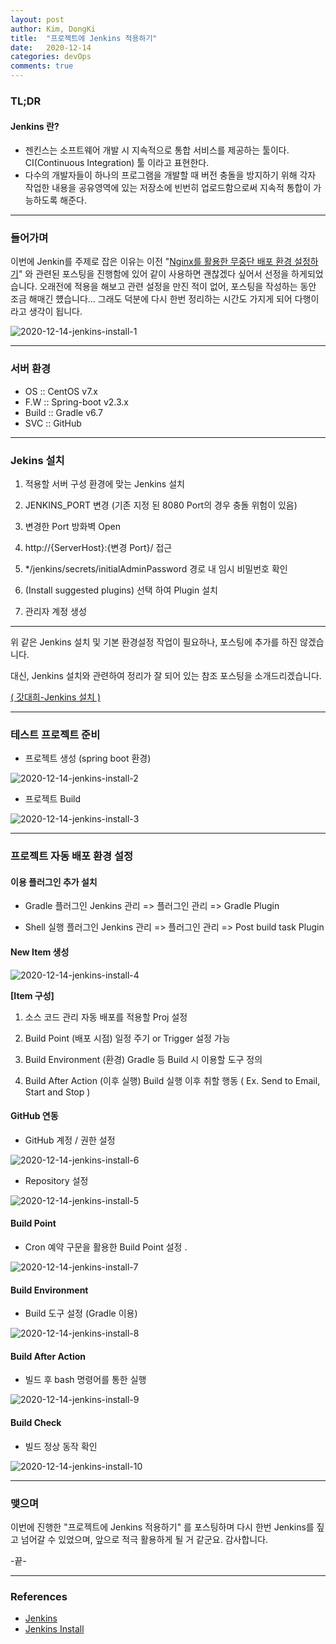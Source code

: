 ```yaml
---
layout: post
author: Kim, DongKi
title:  "프로젝트에 Jenkins 적용하기"
date:   2020-12-14
categories: devOps
comments: true
---
```


### TL;DR

#### Jenkins 란?
*  젠킨스는 소프트웨어 개발 시 지속적으로 통합 서비스를 제공하는 툴이다. CI(Continuous Integration) 툴 이라고 표현한다.
* 다수의 개발자들이 하나의 프로그램을 개발할 때 버전 충돌을 방지하기 위해 각자 작업한 내용을 공유영역에 있는 저장소에 빈번히 업로드함으로써 지속적 통합이 가능하도록 해준다.

----
### 들어가며

이번에 Jenkin를 주제로 잡은 이유는 이전 "[Nginx를 활용한 무중단 배포 환경 설정하기](https://kdkrkwhr.github.io/devops/2020/12/10/nginx-nonstop.html)" 와 관련된 포스팅을 진행함에 있어 같이 사용하면 괜찮겠다 싶어서 선정을 하게되었습니다. 
오래전에 적용을 해보고 관련 설정을 만진 적이 없어, 포스팅을 작성하는 동안 조금 해매긴 헀습니다... 
그래도 덕분에 다시 한번 정리하는 시간도 가지게 되어 다행이라고 생각이 됩니다.

![2020-12-14-jenkins-install-1](/assets/2020-12-14-jenkins-install-1.jpg)

----
### 서버 환경

* OS :: CentOS v7.x
* F.W :: Spring-boot v2.3.x
* Build :: Gradle v6.7
* SVC :: GitHub

----
### Jekins 설치

1. 적용할 서버 구성 환경에 맞는 Jenkins 설치

2. JENKINS_PORT 변경 (기존 지정 된 8080 Port의 경우 충돌 위험이 있음)

3. 변경한 Port 방화벽 Open

4. http://{ServerHost}:{변경 Port}/ 접근

5. */jenkins/secrets/initialAdminPassword 경로 내 임시 비밀번호 확인

6. (Install suggested plugins) 선택 하여 Plugin 설치

7. 관리자 계정 생성  

----


위 같은 Jenkins 설치 및 기본 환경설정 작업이 필요하나, 포스팅에 추가를 하진 않겠습니다.

대신, Jenkins 설치와 관련하여 정리가 잘 되어 있는 참조 포스팅을 소개드리겠습니다.


[( 갓대희-Jenkins 설치 )](https://goddaehee.tistory.com/82)

----
### 테스트 프로젝트 준비

* 프로젝트 생성 (spring boot 환경)

![2020-12-14-jenkins-install-2](/assets/2020-12-14-jenkins-install-2.jpg)

* 프로젝트 Build

![2020-12-14-jenkins-install-3](/assets/2020-12-14-jenkins-install-3.jpg)

----
### 프로젝트 자동 배포 환경 설정

#### 이용 플러그인 추가 설치 

* Gradle 플러그인
	Jenkins 관리 => 플러그인 관리 => Gradle Plugin

* Shell 실행 플러그인
	Jenkins 관리 => 플러그인 관리 => Post build task Plugin


#### New Item 생성

![2020-12-14-jenkins-install-4](/assets/2020-12-14-jenkins-install-4.jpg)

**[Item 구성]**
 
1. 소스 코드 관리
 자동 배포를 적용할 Proj  설정
 
2. Build  Point (배포 시점)
 일정 주기 or Trigger 설정 가능

3. Build  Environment (환경)
 Gradle  등 Build 시 이용할 도구 정의

4. Build  After Action (이후 실행)
 Build 실행 이후 취할 행동
 ( Ex. Send to Email, Start and Stop )

#### GitHub 연동

* GitHub 계정 / 권한 설정

![2020-12-14-jenkins-install-6](/assets/2020-12-14-jenkins-install-6.jpg)

* Repository 설정

![2020-12-14-jenkins-install-5](/assets/2020-12-14-jenkins-install-5.jpg)

#### Build Point

* Cron 예약 구문을 활용한 Build Point 설정 .

![2020-12-14-jenkins-install-7](/assets/2020-12-14-jenkins-install-7.jpg)

#### Build Environment

* Build 도구 설정 (Gradle 이용)

![2020-12-14-jenkins-install-8](/assets/2020-12-14-jenkins-install-8.jpg)

#### Build After Action

* 빌드 후 bash 명령어를 통한 실행

![2020-12-14-jenkins-install-9](/assets/2020-12-14-jenkins-install-9.jpg)

#### Build Check

* 빌드 정상 동작 확인

![2020-12-14-jenkins-install-10](/assets/2020-12-14-jenkins-install-10.jpg)

----
### 맺으며

이번에 진행한 "프로젝트에 Jenkins 적용하기" 를 포스팅하며 다시 한번 Jenkins를 짚고 넘어갈 수 있었으며, 앞으로 적극 활용하게 될 거 같군요. 감사합니다.

-끝-

----
### References

* [Jenkins](https://krksap.tistory.com/1377)
* [Jenkins Install](https://kutar37.tistory.com/entry/%EC%9C%88%EB%8F%84%EC%9A%B0-Jenkins-%EC%84%A4%EC%B9%98-%EA%B8%B0%EB%B3%B8%EC%84%A4%EC%A0%95)